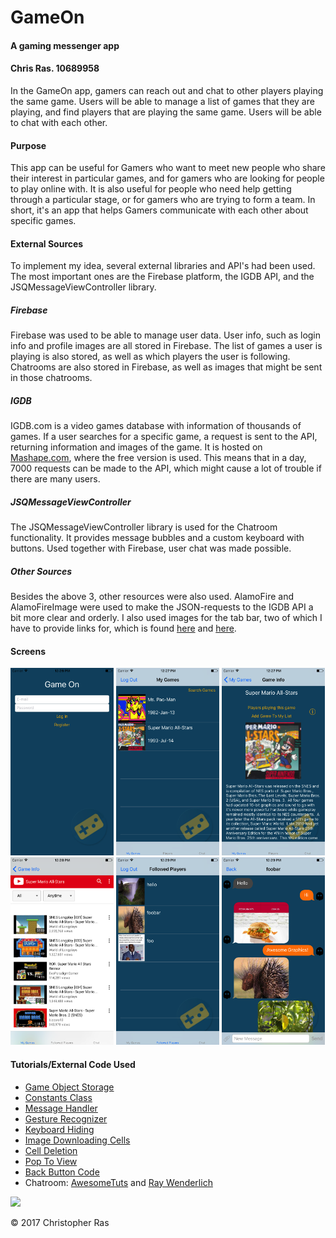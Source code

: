 # GameOn
#### A gaming messenger app
#### Chris Ras. 10689958

In the GameOn app, gamers can reach out and chat to other players playing the same game. Users will be able to manage a list of games that they are playing, and find players that are playing the same game. Users will be able to chat with each other. 

#### Purpose
This app can be useful for Gamers who want to meet new people who share their interest in particular games, and for gamers who are looking for people to play online with. It is also useful for people who need help getting through a particular stage, or for gamers who are trying to form a team. In short, it's an app that helps Gamers communicate with each other about specific games. 

#### External Sources
To implement my idea, several external libraries and API's had been used. The most important ones are the Firebase platform, the IGDB API, and the JSQMessageViewController library. 

##### Firebase
Firebase was used to be able to manage user data. User info, such as login info and profile images are all stored in Firebase. The list of games a user is playing is also stored, as well as which players the user is following. Chatrooms are also stored in Firebase, as well as images that might be sent in those chatrooms.

##### IGDB
IGDB.com is a video games database with information of thousands of games. If a user searches for a specific game, a request is sent to the API, returning information and images of the game. It is hosted on [Mashape.com](https://market.mashape.com/igdbcom/internet-game-database), where the free version is used. This means that in a day, 7000 requests can be made to the API, which might cause a lot of trouble if there are many users. 

##### JSQMessageViewController
The JSQMessageViewController library is used for the Chatroom functionality. It provides message bubbles and a custom keyboard with buttons. Used together with Firebase, user chat was made possible.

##### Other Sources
Besides the above 3, other resources were also used. AlamoFire and AlamoFireImage were used to make the JSON-requests to the IGDB API a bit more clear and orderly. I also used images for the tab bar, two of which I have to provide links for, which is found [here](https://icons8.com/web-app/7314/Controller) and [here](https://icons8.com/web-app/25461/YouTube). 

#### Screens
<img src="https://github.com/cmdras/GameOn/blob/master/doc/GameOn%20Screens%20FINAL/LoginScreen.png" alt="Login Screen" width="165" height="300"> <img src="https://github.com/cmdras/GameOn/blob/master/doc/GameOn%20Screens%20FINAL/MyGamesScren.png" alt="My Games Screen" width="165" height="300"> <img src="https://github.com/cmdras/GameOn/blob/master/doc/GameOn%20Screens%20FINAL/GameInfoScreen.png" alt="Game Info Screen" width="165" height="300"> <img src="https://github.com/cmdras/GameOn/blob/master/doc/GameOn%20Screens%20FINAL/YoutubeScreen.png" alt="Youtube Screen" width="165" height="300"> <img src="https://github.com/cmdras/GameOn/blob/master/doc/GameOn%20Screens%20FINAL/FollowedPlayersScreen.png" alt="Followed Players screen" width="165" height="300"> <img src="https://github.com/cmdras/GameOn/blob/master/doc/GameOn%20Screens%20FINAL/ChatScreen.png" alt="Chat Screen" width="165" height="300">

#### Tutorials/External Code Used
* [Game Object Storage](http://stackoverflow.com/questions/38231055/save-array-of-classes-into-firebase-database-using-swift)
* [Constants Class](https://www.youtube.com/channel/UC5c-DuzPdH9iaWYdI0v0uzw)
* [Message Handler](https://www.youtube.com/watch?v=A5xxGXUfpBM)
* [Gesture Recognizer](http://stackoverflow.com/questions/29202882/how-to-you-make-a-uiimageview-on-the-storyboard-clickable-swift)
* [Keyboard Hiding](http://stackoverflow.com/questions/24126678/close-ios-keyboard-by-touching-anywhere-using-swift)
* [Image Downloading Cells](https://www.youtube.com/watch?v=1m-VLnoixz8)
* [Cell Deletion](http://stackoverflow.com/questions/39631998/how-to-delete-from-firebase-database)
* [Pop To View](http://stackoverflow.com/questions/26132658/pop-2-view-controllers-in-nav-controller-in-swift)
* [Back Button Code](http://stackoverflow.com/questions/27713747/execute-action-when-back-bar-button-of-uinavigationcontroller-is-pressed)
* Chatroom: [AwesomeTuts](https://www.youtube.com/playlist?list=PLZhNP5qJ2IA0ZamF_MDzvmb3bNMv-mLt5) and [Ray Wenderlich](https://www.raywenderlich.com/140836/firebase-tutorial-real-time-chat-2)

<img src='https://bettercodehub.com/edge/badge/cmdras/GameOn'>

© 2017 Christopher Ras
